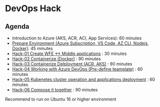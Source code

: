 # DevOps Hack

## Agenda

- Introduction to Azure (AKS, ACR, ACI, App Services): 60 minutes
- [Prepare Environment (Azure Subscription, VS Code, AZ CLI, Nodejs, Docker)](/PrepareEnvironment.md): 45 minutes
- [Hack-01 Create WFE <-> Middle applications](/Hack-01.md) : 30 minutes
- [Hack-02 Containerize (Docker)](/Hack-02.md) : 90 minutes
- [Hack-03 Containerize Delployment (ACR, AKS)](/Hack-03.md) : 90 minutes
- [Hack-04 Working with Azure DevOps (Pre-define teamplate)](/Hack-04.md) : 60 minutes
- [Hack-05 Kubenetes cluster operation and applications deployment](/Hack-05.md) : 60 minutes
- [Hack-06 Compose it together](/Hack-06.md) : 90 minutes

Recommend to run on Ubuntu 16 or higher environment
